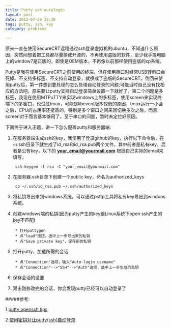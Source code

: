 ```yaml
---
title: Putty ssh autologin
layout: post
date: 2012-07-29 22:30
tags: putty, ssh, key
category: problems

---
```


原来一直在使用SecureCRT远程通过ssh登录虚拟机的ubuntu，不知道什么原因，突然间想着把工具都尽量换成开源的，不再使用盗版的软件，至少我手提电脑上的window7是正版的，即使是OEM版本，不再像以前那样使用盗版的xp系统。

Putty是我在使用SecureCRT之前使用的终端，但在使用串口时经常USB转串口会死掉、不支持多标签、不支持自动登录，就换成了盗版的SecureCRT。倒回来使用putty后，第一件想到要处理的怎么处理自动登录的问题;可能当时自己没有找相应的方法吧，原来要让putty支持自动登录简单设置一下就好了。第二个问题是多标签，我现在使用MTPuTTY来实现windows上的多标签，使用screen来实现终端下的多窗口，也试过tmux，可能是libevent版本较低的原因，tmux运行一小会之后，CPU的占用率还挺高的，特别是多个窗口之间来回切换多次之后，而且screen对于而言基本够用了。至于串口的问题，暂时未定位好原因。

下面终于进入正题，讲一下怎么配置putty和服务器端:

1. 在服务器端生成ssh的key，我使用了登录github的key，执行以下命令后，在~/.ssh目录下就生成了id_rsa和id_rsa.pub两个文件，其中前者是私有key，后者是公有key，以下的 **your_email@yourmail.com** 根据自己实际的email来填写。

        ssh-keygen -t rsa -C "your_email@yourmail.com"

2. 在服务器.ssh目录下创建一个public key，命名为authorized_keys

        cp ~/.ssh/id_rsa.pub ~/.ssh/authorized_keys

3. 将私钥导出来到windows系统，可以通过psftp工具将私有key导出到windons系统。

4. 创建windows端的私钥(因为putty产生的key跟Linux系统下open ssh产生的key不匹配)

        * 打开puttygen
        * 点"load"按钮，选中上一步导出来的私钥
        * 点"Save private key"，保存新的私钥

5. 打开putty，加载所需的会话

        * 点"Connection"选项，输入"Auto-login usename"
        * 点"Connection"-->"SSH"-->"Auth"选项，选中上一步生成的私钥

6. 保存会话的设置

7. 双击刚修改完的会话，你会发现putty已经可以自动登录了


#####参考:

1.[putty openssh tips](www.unixwiz.net/techtips/putty-openssh.html)

2.[使用密钥对让putty(ssh)自动登录](www.chinaunix.net/old_jh/245314.html)
